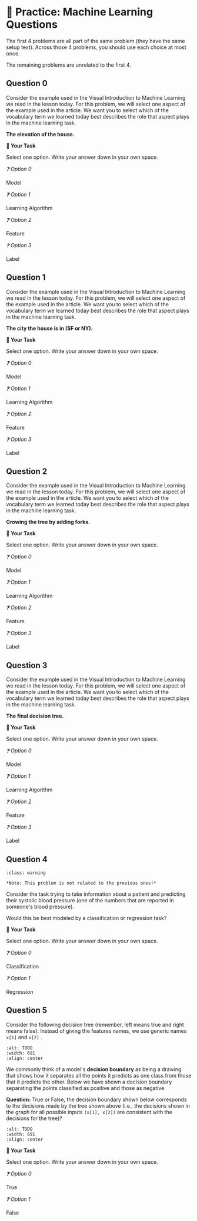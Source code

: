 # 🚧 Practice: Machine Learning Questions

The first 4 problems are all part of the same problem (they have the same setup text). Across those 4 problems, you should use each choice at most once.  

The remaining problems are unrelated to the first 4.  

## Question 0

Consider the example used in the Visual Introduction to Machine Learning we read in the lesson today. For this problem, we will select one aspect of the example used in the article. We want you to select which of the vocabulary term we learned today best describes the role that aspect plays in the machine learning task.  

**The elevation of the house.**  

 



**📝 Your Task**

Select one option. Write your answer down in your own space.

*❓ Option 0*

Model  



*❓ Option 1*

Learning Algorithm  



*❓ Option 2*

Feature  



*❓ Option 3*

Label  



## Question 1

Consider the example used in the Visual Introduction to Machine Learning we read in the lesson today. For this problem, we will select one aspect of the example used in the article. We want you to select which of the vocabulary term we learned today best describes the role that aspect plays in the machine learning task.  

**The city the house is in (SF or NY).**  



**📝 Your Task**

Select one option. Write your answer down in your own space.

*❓ Option 0*

Model  



*❓ Option 1*

Learning Algorithm  



*❓ Option 2*

Feature  



*❓ Option 3*

Label  



## Question 2

Consider the example used in the Visual Introduction to Machine Learning we read in the lesson today. For this problem, we will select one aspect of the example used in the article. We want you to select which of the vocabulary term we learned today best describes the role that aspect plays in the machine learning task.  

**Growing the tree by adding forks.**  



**📝 Your Task**

Select one option. Write your answer down in your own space.

*❓ Option 0*

Model  



*❓ Option 1*

Learning Algorithm  



*❓ Option 2*

Feature  



*❓ Option 3*

Label  



## Question 3

Consider the example used in the Visual Introduction to Machine Learning we read in the lesson today. For this problem, we will select one aspect of the example used in the article. We want you to select which of the vocabulary term we learned today best describes the role that aspect plays in the machine learning task.  

**The final decision tree.**  



**📝 Your Task**

Select one option. Write your answer down in your own space.

*❓ Option 0*

Model  



*❓ Option 1*

Learning Algorithm  



*❓ Option 2*

Feature  



*❓ Option 3*

Label  



## Question 4


```{admonition} Warning
:class: warning

*Note: This problem is not related to the previous ones!*

```

Consider the task trying to take information about a patient and predicting their systolic blood pressure (one of the numbers that are reported in someone's blood pressure).  

Would this be best modeled by a classification or regression task?  



**📝 Your Task**

Select one option. Write your answer down in your own space.

*❓ Option 0*

Classification  



*❓ Option 1*

Regression  



## Question 5

Consider the following decision tree (remember, left means true and right means false). Instead of giving the features names, we use generic names `x[1]` and `x[2]` .  

 

```{image} https://static.us.edusercontent.com/files/IF2hAThiY0zcKO9dx6gkJdge
:alt: TODO
:width: 691
:align: center
```

We commonly think of a model's **decision boundary** as being a drawing that shows how it separates all the points it predicts as one class from those that it predicts the other. Below we have shown a decision boundary separating the points classified as positive and those as negative.  

**Question:** True or False, the decision boundary shown below  corresponds to the decisions made by the tree shown above (i.e., the decisions shown in the graph for all possible inputs `(x[1], x[2])` are consistent with the decisions for the tree)?  

```{image} https://static.us.edusercontent.com/files/DFla3xy05AwgHGWm8l8YHREP
:alt: TODO
:width: 691
:align: center
```

 



**📝 Your Task**

Select one option. Write your answer down in your own space.

*❓ Option 0*

True  



*❓ Option 1*

False  



